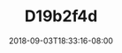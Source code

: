 ---
title: D19b2f4d
date: 2018-09-03T18:33:16-08:00
draft: false
location: North Cascades, WA
img_url: https://d17enza3bfujl8.cloudfront.net/d19b2f4d.jpg
original_fn: DSCF0444_01.jpg
tags:
- North Cascades, WA
- landscapes
- trees

---